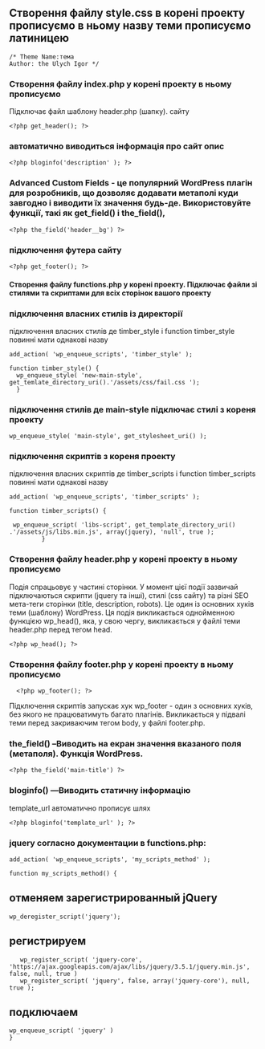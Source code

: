## Створення файлу style.css в корені проекту прописуємо в ньому назву теми прописуємо латиницею

```
/* Theme Name:тема
Author: the Ulych Igor */
```
### Створення файлу index.php у корені проекту в ньому прописуємо

Підключає файл шаблону header.php (шапку). сайту

```
<?php get_header(); ?>
```
### автоматично виводиться інформація про сайт опис <title>...</title>
```
<?php bloginfo('description' ); ?>
```
### Advanced Custom Fields - це популярний WordPress плагін для розробників, що дозволяє додавати метаполі куди завгодно і виводити їх значення будь-де.  Використовуйте функції, такі як get_field() і the_field(),
```
<?php the_field('header__bg') ?>
```

### підключення футера сайту
```
<?php get_footer(); ?>
``` 
#### Створення файлу functions.php у корені проекту. Підключає файли зі стилями та скриптами для всіх сторінок вашого проекту

### підключення власних стилів із директорії
підключення власних стилів де timber_style і function timber_style повинні мати однакові назву
``` 
add_action( 'wp_enqueue_scripts', 'timber_style' );
```
 ``` 
 function timber_style() {
   wp_enqueue_style( 'new-main-style', get_temlate_directory_uri().'/assets/css/fail.css ');
   }
  ``` 
### підключення стилів де main-style підключає стилі з кореня проекту
   
   ``` 
  wp_enqueue_style( 'main-style', get_stylesheet_uri() );
  ``` 

### підключення скриптів з кореня проекту
 підключення власних скриптів де timber_scripts і function timber_scripts повинні мати однакові назву
  ``` 
  add_action( 'wp_enqueue_scripts', 'timber_scripts' );
   ``` 
   ```  
function timber_scripts() {
```
```
 wp_enqueue_script( 'libs-script', get_template_directory_uri() .'/assets/js/libs.min.js', array(jquery), 'null', true );
         }
   ``` 
### Створення файлу header.php у корені проекту в ньому прописуємо
Подія спрацьовує у частині сторінки. У момент цієї події зазвичай підключаються скрипти (jquery та інші), стилі (css сайту) та різні SEO мета-теги сторінки (title, description, robots). Це один із основних хуків теми (шаблону) WordPress.
Ця подія викликається однойменною функцією wp_head(), яка, у свою чергу, викликається у файлі теми header.php перед тегом head.
 ``` 
<?php wp_head(); ?>
 ``` 
### Створення файлу footer.php у корені проекту в ньому прописуємо	
```
  <?php wp_footer(); ?>
```
Підключення скриптів запускає хук wp_footer - один з основних хуків, без якого не працюватимуть багато плагінів. Викликається у підвалі теми перед закриваючим тегом body, у файлі footer.php.

### the_field() –Виводить на екран значення вказаного поля (метаполя). Функція WordPress.
```
<?php the_field('main-title') ?>
```
### bloginfo() —Виводить статичну інформацію 
template_url автоматично прописує шлях
```
<?php bloginfo('template_url' ); ?>
```
### jquery согласно документации в functions.php:
```
add_action( 'wp_enqueue_scripts', 'my_scripts_method' );
```
```
function my_scripts_method() {
```
## отменяем зарегистрированный jQuery
    
 ```
 wp_deregister_script('jquery');
```
 ## регистрируем
 
 ```
    wp_register_script( 'jquery-core', 'https://ajax.googleapis.com/ajax/libs/jquery/3.5.1/jquery.min.js', false, null, true )
    wp_register_script( 'jquery', false, array('jquery-core'), null, true );
```
## подключаем

  ```
 wp_enqueue_script( 'jquery' )
} 
```
